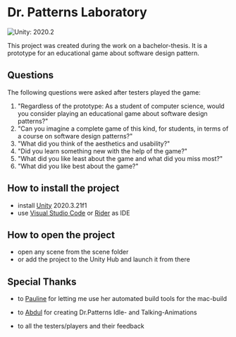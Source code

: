 # Dr. Patterns Laboratory
![Unity: 2020.2](https://img.shields.io/badge/unity-2020.3-yellow)

This project was created during the work on a bachelor-thesis.
It is a prototype for an educational game about software design pattern.

## Questions
The following questions were asked after testers played the game:
1. "Regardless of the prototype: As a student of computer science, would you consider playing an educational game about software design patterns?"
2. "Can you imagine a complete game of this kind, for students, in terms of a course on software design patterns?"
3. "What did you think of the aesthetics and usability?"
4. "Did you learn something new with the help of the game?"
5. "What did you like least about the game and what did you miss most?"
6. "What did you like best about the game?"

## How to install the project
- install [Unity](https://unity3d.com/get-unity/download/archive) 2020.3.21f1
- use [Visual Studio Code](https://code.visualstudio.com/docs/other/unity) or [Rider](https://www.jetbrains.com/lp/dotnet-unity/) as IDE

## How to open the project
 - open any scene from the scene folder
 - or add the project to the Unity Hub and launch it from there

## Special Thanks
- to [Pauline](https://github.com/proehr) for letting me use her automated build tools for the mac-build

- to [Abdul](https://github.com/abdool-bot) for creating Dr.Patterns Idle- and Talking-Animations

- to all the testers/players and their feedback
